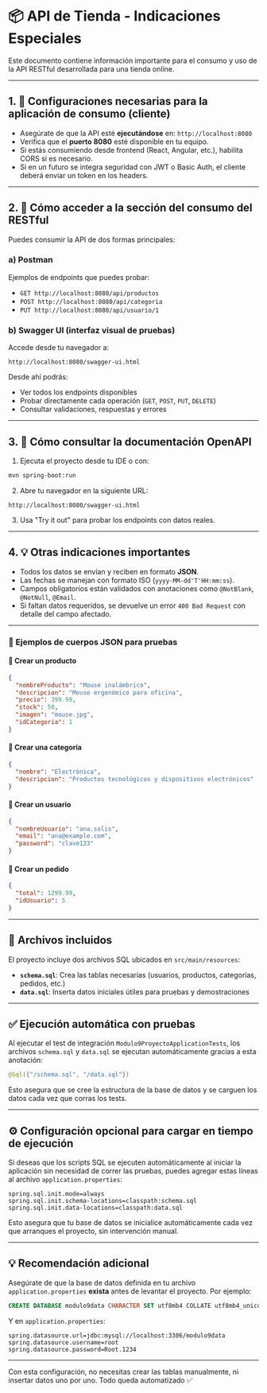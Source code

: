 # 📦 API de Tienda - Indicaciones Especiales

Este documento contiene información importante para el consumo y uso de la API RESTful desarrollada para una tienda online.

---

## 1. 🔧 Configuraciones necesarias para la aplicación de consumo (cliente)

- Asegúrate de que la API esté **ejecutándose** en: `http://localhost:8080`
- Verifica que el **puerto 8080** esté disponible en tu equipo.
- Si estás consumiendo desde frontend (React, Angular, etc.), habilita CORS si es necesario.
- Si en un futuro se integra seguridad con JWT o Basic Auth, el cliente deberá enviar un token en los headers.

---

## 2. 📡 Cómo acceder a la sección del consumo del RESTful

Puedes consumir la API de dos formas principales:

### a) Postman

Ejemplos de endpoints que puedes probar:
- `GET http://localhost:8080/api/productos`
- `POST http://localhost:8080/api/categoria`
- `PUT http://localhost:8080/api/usuario/1`

### b) Swagger UI (interfaz visual de pruebas)

Accede desde tu navegador a:
```
http://localhost:8080/swagger-ui.html
```
Desde ahí podrás:
- Ver todos los endpoints disponibles
- Probar directamente cada operación (`GET`, `POST`, `PUT`, `DELETE`)
- Consultar validaciones, respuestas y errores

---

## 3. 📄 Cómo consultar la documentación OpenAPI

1. Ejecuta el proyecto desde tu IDE o con:
```bash
mvn spring-boot:run
```
2. Abre tu navegador en la siguiente URL:
```
http://localhost:8080/swagger-ui.html
```
3. Usa "Try it out" para probar los endpoints con datos reales.

---

## 4. 💡 Otras indicaciones importantes

- Todos los datos se envían y reciben en formato **JSON**.
- Las fechas se manejan con formato ISO (`yyyy-MM-dd'T'HH:mm:ss`).
- Campos obligatorios están validados con anotaciones como `@NotBlank`, `@NotNull`, `@Email`.
- Si faltan datos requeridos, se devuelve un error `400 Bad Request` con detalle del campo afectado.

---

### 📘 Ejemplos de cuerpos JSON para pruebas

#### 🛒 Crear un producto
```json
{
  "nombreProducto": "Mouse inalámbrico",
  "descripcion": "Mouse ergonómico para oficina",
  "precio": 399.99,
  "stock": 50,
  "imagen": "mouse.jpg",
  "idCategoria": 1
}
```

#### 📂 Crear una categoría
```json
{
  "nombre": "Electrónica",
  "descripcion": "Productos tecnológicos y dispositivos electrónicos"
}
```

#### 👤 Crear un usuario
```json
{
  "nombreUsuario": "ana.solis",
  "email": "ana@example.com",
  "password": "clave123"
}
```

#### 🧾 Crear un pedido
```json
{
  "total": 1299.99,
  "idUsuario": 5
}
```

---

## 📁 Archivos incluidos

El proyecto incluye dos archivos SQL ubicados en `src/main/resources`:

- **`schema.sql`**: Crea las tablas necesarias (usuarios, productos, categorías, pedidos, etc.)
- **`data.sql`**: Inserta datos iniciales útiles para pruebas y demostraciones

---

## ✅ Ejecución automática con pruebas

Al ejecutar el test de integración `Modulo9ProyectoApplicationTests`, los archivos `schema.sql` y `data.sql` se ejecutan automáticamente gracias a esta anotación:


```java
@Sql({"/schema.sql", "/data.sql"})
```

Esto asegura que se cree la estructura de la base de datos y se carguen los datos cada vez que corras los tests.

---

## ⚙️ Configuración opcional para cargar en tiempo de ejecución

Si deseas que los scripts SQL se ejecuten automáticamente al iniciar la aplicación sin necesidad de correr las pruebas, puedes agregar estas líneas al archivo `application.properties`:

```properties
spring.sql.init.mode=always
spring.sql.init.schema-locations=classpath:schema.sql
spring.sql.init.data-locations=classpath:data.sql
```

Esto asegura que tu base de datos se inicialice automáticamente cada vez que arranques el proyecto, sin intervención manual.

---

## 💡 Recomendación adicional

Asegúrate de que la base de datos definida en tu archivo `application.properties` **exista** antes de levantar el proyecto. Por ejemplo:

```sql
CREATE DATABASE modulo9data CHARACTER SET utf8mb4 COLLATE utf8mb4_unicode_ci;
```

Y en `application.properties`:

```properties
spring.datasource.url=jdbc:mysql://localhost:3306/modulo9data
spring.datasource.username=root
spring.datasource.password=Root.1234
```

---

Con esta configuración, no necesitas crear las tablas manualmente, ni insertar datos uno por uno. Todo queda automatizado ✅

